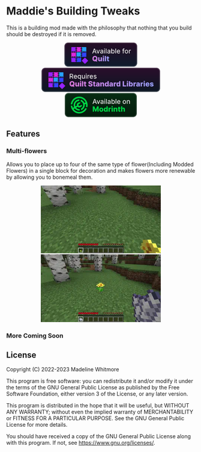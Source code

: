 # Maddie's Building Tweaks
This is a building mod made with the philosophy that nothing that you build should be destroyed if it is removed.
<p align="center">
<a href="https://quiltmc.org/en/" alt="Powered By Quilt Loader"><img height="64" src="https://github.com/intergrav/devins-badges/raw/v2/assets/cozy/supported/quilt_vector.svg"/></a>
<a href="https://modrinth.com/mod/qsl" alt="Requires Quilt Standard Libraries"><img height="64" src="https://raw.githubusercontent.com/intergrav/devins-badges/v2/assets/cozy/requires/quilt-standard-libraries_vector.svg"></a>
<br>
<a href="https://modrinth.com/mod/maddies-building-tweaks" alt="Download On Modrinth"><img height="64" src="https://github.com/intergrav/devins-badges/raw/v2/assets/cozy/available/modrinth_vector.svg"></a>
<!--<a href="https://www.curseforge.com/minecraft/mc-mods/maddies-building-tweaks" alt="Download On CurseForge"><img height="64" src="https://raw.githubusercontent.com/intergrav/devins-badges/v2/assets/cozy/available/curseforge_vector.svg"></a>
-->

</p>

## Features
### Multi-flowers
Allows you to place up to four of the same type of flower(Including Modded Flowers) in a single block for decoration and makes flowers more renewable by allowing you to bonemeal them.

<p align="center"><img src="https://raw.githubusercontent.com/ItsMaddieNow/Building-Tweaks/main/assets/Flower-Demo-Small.webp"><img src="https://raw.githubusercontent.com/ItsMaddieNow/Building-Tweaks/main/assets/Bonemeal-Demo-Small.webp"></p>

### More Coming Soon
## License

Copyright (C) 2022-2023  Madeline Whitmore

This program is free software: you can redistribute it and/or modify
it under the terms of the GNU General Public License as published by
the Free Software Foundation, either version 3 of the License, or
any later version.

This program is distributed in the hope that it will be useful,
but WITHOUT ANY WARRANTY; without even the implied warranty of
MERCHANTABILITY or FITNESS FOR A PARTICULAR PURPOSE.  See the
GNU General Public License for more details.

You should have received a copy of the GNU General Public License
along with this program.  If not, see <https://www.gnu.org/licenses/>.
